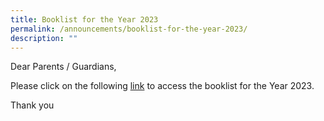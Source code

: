 ```yaml
---
title: Booklist for the Year 2023
permalink: /announcements/booklist-for-the-year-2023/
description: ""
---
```



Dear Parents / Guardians,

Please click on the following [link](  
/communication/school-administration/booklist-2023/) to access the booklist for the Year 2023.

Thank you